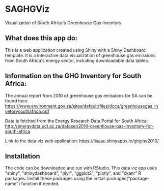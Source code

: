 # SAGHGViz
Visualization of South Africa's Greenhouse Gas Inventory

## What does this app do:
This is a web application created using Shiny with a Shiny Dashboard template. It is a interactive data visualization of greenhouse gas emissions from South Africa's energy sector, including downloadable data tables.

## Information on the GHG Inventory for South Africa:
The annual report from 2010 of greenhouse gas emissions for SA can be found here: https://www.environment.gov.za/sites/default/files/docs/greenhousegas_invetorysouthafrica.pdf

Data is fetched from the Energy Research Data Portal for South Africa:
http://energydata.uct.ac.za/dataset/2010-greenhouse-gas-inventory-for-south-africa

Link to the data viz web application: https://lisaau.shinyapps.io/ghginv2010/

## Installation 
The code can be downloaded and run with RStudio. This data viz app uses "shiny", "shinydashboard", "plyr", "ggplot2", "plotly", and "ckanr" R packages. Install these packages using the install.packages("package-name") function if needed.
